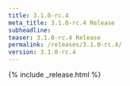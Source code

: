 ```yaml
---
title: 3.1.0-rc.4
meta_title: 3.1.0-rc.4 Release
subheadline: 
teaser: 3.1.0-rc.4 Release
permalink: /releases/3.1.0-rc.4/
version: 3.1.0-rc.4
---
```


{% include _release.html %}
